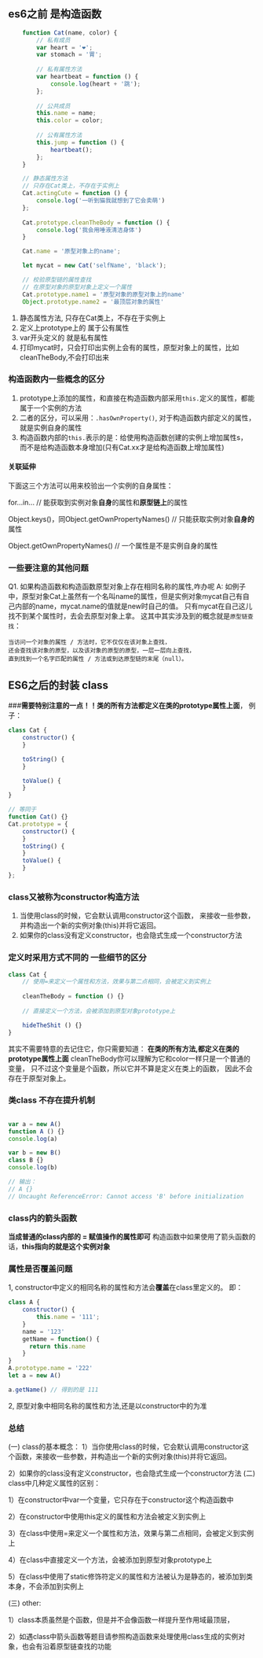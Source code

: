 ## es6之前 是构造函数
```js
    function Cat(name, color) {
        // 私有成员
        var heart = '❤️';
        var stomach = '胃';
    
        // 私有属性方法
        var heartbeat = function () {
            console.log(heart + '跳');
        };
    
        // 公共成员
        this.name = name;
        this.color = color;
    
        // 公有属性方法
        this.jump = function () {
            heartbeat();
        };
    }

    // 静态属性方法
    // 只存在Cat类上，不存在于实例上
    Cat.actingCute = function () {
        console.log('一听到猫我就想到了它会卖萌')
    };
    
    Cat.prototype.cleanTheBody = function () {
        console.log('我会用唾液清洁身体')
    }

    Cat.name = '原型对象上的name';

    let mycat = new Cat('selfName', 'black');

    // 校验原型链的属性查找
    // 在原型对象的原型对象上定义一个属性
    Cat.prototype.name1 = '原型对象的原型对象上的name'
    Object.prototype.name2 = '最顶层对象的属性'
```
1. 静态属性方法, 只存在Cat类上，不存在于实例上
2. 定义上prototype上的 属于公有属性
3. var开头定义的 就是私有属性
4. 打印mycat时，只会打印出实例上会有的属性，原型对象上的属性，比如cleanTheBody,不会打印出来
### 构造函数内一些概念的区分
1. prototype上添加的属性，和直接在构造函数内部采用`this.`定义的属性，都能属于一个实例的方法
2. 二者的区分，可以采用：`.hasOwnProperty()`, 对于构造函数内部定义的属性，就是实例自身的属性
3. 构造函数内部的`this.`表示的是：给使用构造函数创建的实例上增加属性s，
而不是给构造函数本身增加(只有Cat.xx才是给构造函数上增加属性)
#### 关联延伸

下面这三个方法可以用来校验出一个实例的自身属性：

for...in...
// 能获取到实例对象**自身**的属性和**原型链上**的属性

Object.keys()，同Object.getOwnPropertyNames()
// 只能获取实例对象**自身的**属性

Object.getOwnPropertyNames()
// 一个属性是不是实例自身的属性

### 一些要注意的其他问题
Q1. 如果构造函数和构造函数原型对象上存在相同名称的属性,咋办呢
A: 如例子中，原型对象Cat上虽然有一个名叫name的属性，但是实例对象mycat自己有自己内部的name，mycat.name的值就是new时自己的值。
只有mycat在自己这儿找不到某个属性时，去会去原型对象上拿。
这其中其实涉及到的概念就是`原型链查找`：
    
    当访问一个对象的属性 / 方法时，它不仅仅在该对象上查找，
    还会查找该对象的原型，以及该对象的原型的原型，一层一层向上查找，
    直到找到一个名字匹配的属性 / 方法或到达原型链的末尾（null）。

## ES6之后的封装 class
###**需要特别注意的一点！！类的所有方法都定义在类的prototype属性上面**，
例子：
```js
class Cat {
    constructor() {
    }

    toString() {
    }

    toValue() {
    }
}

// 等同于
function Cat() {}
Cat.prototype = {
    constructor() { 
    }
    toString() {
    }
    toValue() {
    }
};
```

### class又被称为constructor构造方法
1. 当使用class的时候，它会默认调用constructor这个函数，
来接收一些参数，并构造出一个新的实例对象(this)并将它返回。
2. 如果你的class没有定义constructor，也会隐式生成一个constructor方法

### 定义时采用方式不同的 一些细节的区分
```js
class Cat {
    // 使用=来定义一个属性和方法，效果与第二点相同，会被定义到实例上
    
    cleanTheBody = function () {}
    
    // 直接定义一个方法，会被添加到原型对象prototype上

    hideTheShit () {}
}

```
其实不需要特意的去记住它，你只需要知道：
**在类的所有方法,都定义在类的prototype属性上面**
cleanTheBody你可以理解为它和color一样只是一个普通的变量，
只不过这个变量是个函数，所以它并不算是定义在类上的函数，
因此不会存在于原型对象上。

### 类class 不存在提升机制
```js

var a = new A()
function A () {}
console.log(a)

var b = new B()
class B {}
console.log(b)

// 输出：
// A {}
// Uncaught ReferenceError: Cannot access 'B' before initialization
```

### class内的箭头函数
**当成普通的class内部的 = 赋值操作的属性即可**
构造函数中如果使用了箭头函数的话，**this指向的就是这个实例对象**

### 属性是否覆盖问题
1, constructor中定义的相同名称的属性和方法会**覆盖**在class里定义的。
即：
```js
class A {
    constructor() {
        this.name = '111';
    }
    name = '123'
    getName = function() {
      return this.name
    }
}
A.prototype.name = '222'
let a = new A()

a.getName() // 得到的是 111
```
2, 原型对象中相同名称的属性和方法,还是以constructor中的为准

### 总结
(一) class的基本概念：
1）当你使用class的时候，它会默认调用constructor这个函数，来接收一些参数，并构造出一个新的实例对象(this)并将它返回。

2）如果你的class没有定义constructor，也会隐式生成一个constructor方法
(二) class中几种定义属性的区别：

1）在constructor中var一个变量，它只存在于constructor这个构造函数中

2）在constructor中使用this定义的属性和方法会被定义到实例上

3）在class中使用=来定义一个属性和方法，效果与第二点相同，会被定义到实例上

4）在class中直接定义一个方法，会被添加到原型对象prototype上

5）在class中使用了static修饰符定义的属性和方法被认为是静态的，被添加到类本身，不会添加到实例上

(三) other:

1）class本质虽然是个函数，但是并不会像函数一样提升至作用域最顶层，

2）如遇class中箭头函数等题目请参照构造函数来处理使用class生成的实例对象，也会有沿着原型链查找的功能
